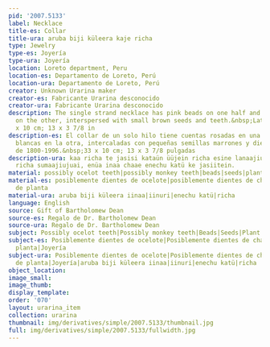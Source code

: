 ```yaml
---
pid: '2007.5133'
label: Necklace
title-es: Collar
title-ura: aruba biji küleera kaje richa
type: Jewelry
type-es: Joyería
type-ura: Joyería
location: Loreto department, Peru
location-es: Departamento de Loreto, Perú
location-ura: Departamento de Loreto, Perú
creator: Unknown Urarina maker
creator-es: Fabricante Urarina desconocido
creator-ura: Fabricante Urarina desconocido
description: The single strand necklace has pink beads on one half and white beads
  on the other, interspersed with small brown seeds and teeth.&nbsp;Late 1800s-1996.&nbsp;33
  x 10 cm; 13 x 3 7/8 in
description-es: El collar de un solo hilo tiene cuentas rosadas en una mitad y cuentas
  blancas en la otra, intercaladas con pequeñas semillas marrones y dientes.&nbsp;Finales
  de 1800-1996.&nbsp;33 x 10 cm; 13 x 3 7/8 pulgadas
description-ura: kaa richa te jasisi kataün üüjein richa esine lanaajiujuai, chaaen
  richa sumaajiujuai, enüa inaa chaae enechu katü ke jasiitein.
material: possibly ocelot teeth|possibly monkey teeth|beads|seeds|plant fiber
material-es: posiblemente dientes de ocelote|posiblemente dientes de chango|fibra
  de planta
material-ura: aruba biji küleera iinaa|iinuri|enechu katü|richa
language: English
source: Gift of Bartholomew Dean
source-es: Regalo de Dr. Bartholomew Dean
source-ura: Regalo de Dr. Bartholomew Dean
subject: Possibly ocelot teeth|Possibly monkey teeth|Beads|Seeds|Plant fiber|Jewelry
subject-es: Posiblemente dientes de ocelote|Posiblemente dientes de chango|Fibra de
  planta|Joyería
subject-ura: Posiblemente dientes de ocelote|Posiblemente dientes de chango|Fibra
  de planta|Joyería|aruba biji küleera iinaa|iinuri|enechu katü|richa
object_location:
image_small:
image_thumb:
display_template:
order: '070'
layout: urarina_item
collection: urarina
thumbnail: img/derivatives/simple/2007.5133/thumbnail.jpg
full: img/derivatives/simple/2007.5133/fullwidth.jpg
---
```

